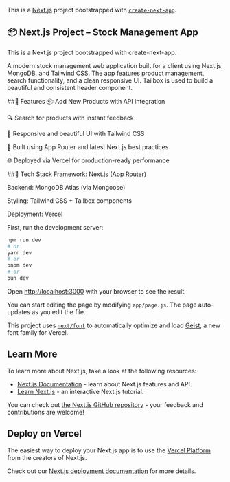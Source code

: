 This is a [Next.js](https://nextjs.org) project bootstrapped with [`create-next-app`](https://github.com/vercel/next.js/tree/canary/packages/create-next-app).

## 📦 Next.js Project – Stock Management App
This is a Next.js project bootstrapped with create-next-app.

A modern stock management web application built for a client using Next.js, MongoDB, and Tailwind CSS.
The app features product management, search functionality, and a clean responsive UI.
Tailbox is used to build a beautiful and consistent header component.

##🚀 Features
📦 Add New Products with API integration


🔍 Search for products with instant feedback


🎨 Responsive and beautiful UI with Tailwind CSS


🧠 Built using App Router and latest Next.js best practices


🌐 Deployed via Vercel for production-ready performance

##🔧 Tech Stack
Framework: Next.js (App Router)


Backend: MongoDB Atlas (via Mongoose)


Styling: Tailwind CSS + Tailbox components


Deployment: Vercel


First, run the development server:

```bash
npm run dev
# or
yarn dev
# or
pnpm dev
# or
bun dev
```

Open [http://localhost:3000](http://localhost:3000) with your browser to see the result.

You can start editing the page by modifying `app/page.js`. The page auto-updates as you edit the file.

This project uses [`next/font`](https://nextjs.org/docs/app/building-your-application/optimizing/fonts) to automatically optimize and load [Geist](https://vercel.com/font), a new font family for Vercel.

## Learn More

To learn more about Next.js, take a look at the following resources:

- [Next.js Documentation](https://nextjs.org/docs) - learn about Next.js features and API.
- [Learn Next.js](https://nextjs.org/learn) - an interactive Next.js tutorial.

You can check out [the Next.js GitHub repository](https://github.com/vercel/next.js) - your feedback and contributions are welcome!

## Deploy on Vercel

The easiest way to deploy your Next.js app is to use the [Vercel Platform](https://vercel.com/new?utm_medium=default-template&filter=next.js&utm_source=create-next-app&utm_campaign=create-next-app-readme) from the creators of Next.js.

Check out our [Next.js deployment documentation](https://nextjs.org/docs/app/building-your-application/deploying) for more details.
